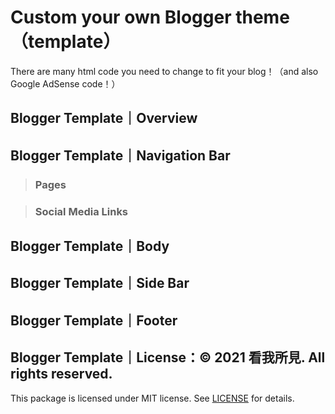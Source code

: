 # Custom your own Blogger theme（template）

There are many html code you need to change to fit your blog！（and also Google AdSense code！）

## Blogger Template｜Overview

## Blogger Template｜Navigation Bar

> ### Pages

> ### Social Media Links

## Blogger Template｜Body

## Blogger Template｜Side Bar

## Blogger Template｜Footer

## Blogger Template｜License：© 2021 看我所見. All rights reserved.

This package is licensed under MIT license. See [LICENSE](https://github.com/5j54d93/Google-Blogger-Template/blob/main/LICENSE) for details.
